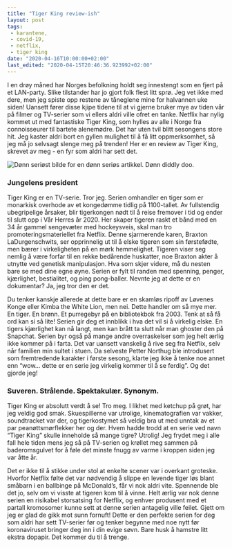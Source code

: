 ```yaml
---
title: "Tiger King review-ish"
layout: post
tags: 
 - karantene,
 - covid-19,
 - netflix,
 - tiger king
date: "2020-04-16T10:00:00+02:00"
last_edited: "2020-04-15T20:46:36.923992+02:00"
---
```

I en drøy måned har Norges befolkning holdt seg innestengt som en fjert på et LAN-party. Slike tilstander har jo gjort folk flest litt sprø. Jeg vet ikke med dere, men jeg spiste opp restene av tåneglene mine for halvannen uke siden! Uansett fører disse kjipe tidene til at vi gjerne bruker mye av tiden vår på filmer og TV-serier som vi ellers aldri ville ofret en tanke. Netflix har nylig kommet ut med fantastiske Tiger King, som hylles av alle i Norge fra connoisseurer til bartete alenemødre. Det har uten tvil blitt sesongens store hit. Jeg kaster aldri bort en gyllen mulighet til å få litt oppmerksomhet, så jeg må jo selvsagt slenge meg på trenden! Her er en review av Tiger King, skrevet av meg - en fyr som aldri har sett det.

![Dønn seriøst bilde for en dønn seriøs artikkel. Dønn diddly doo.](https://online.ntnu.no/media/images/responsive/680af5f5-8a8a-4c2b-b148-b7a905c92b01.png)

### Jungelens president
Tiger King er en TV-serie. Tror jeg. Serien omhandler en tiger som er monarkisk overhode av et kongedømme tidlig på 1100-tallet. Av fullstendig ubegripelige årsaker, blir tigerkongen nødt til å reise fremover i tid og ender til slutt opp i Vår Herres år 2020. Her skaper tigeren raskt et bånd med en 34 år gammel sengevæter med hockeysveis, skal man tro promoteringsmateriellet fra Netflix. Denne sjarmerende karen, Braxton LaDurgenschwits, ser opprinnelig ut til å elske tigeren som sin førstefødte, men bærer i virkeligheten på en mørk hemmelighet. Tigeren viser seg nemlig å være forfar til en rekke bedårende huskatter, noe Braxton akter å utnytte ved genetisk manipulasjon. Hva som skjer videre, må du nesten bare se med dine egne øyne. Serien er fylt til randen med spenning, penger, kjærlighet, bestialitet, og ping pong-baller. Nevnte jeg at dette er en dokumentar? Ja, jeg tror den er det.

Du tenker kanskje allerede at dette bare er en skamløs ripoff av Løvenes Konge eller Kimba the White Lion, men nei. Dette handler om så mye mer. En tiger. En brønn. Et purregebyr på en bibliotekbok fra 2003. Tenk at så få ord kan si så lite! Serien gir deg et innblikk i hva det vil si å virkelig elske. En tigers kjærlighet kan nå langt, men kan brått ta slutt når man ghoster den på Snapchat. Serien byr også på mange andre overraskelser som jeg helt ærlig ikke kommer på i farta. Det var uansett vanskelig å rive seg fra Netflix, selv når familien min sultet i stuen. Da selveste Petter Northug ble introdusert som fremtredende karakter i første sesong, klarte jeg ikke å tenke noe annet enn “wow… dette er en serie jeg virkelig kommer til å se ferdig”. Og det gjorde jeg!

### Suveren. Strålende. Spektakulær. Synonym.
Tiger King er absolutt verdt å se! Tro meg. I likhet med ketchup på grøt, har jeg veldig god smak. Skuespillerne var utrolige, kinematografien var vakker, soundtracket var der, og tigerkostymet så veldig bra ut med unntak av et par peanøttsmørflekker her og der. Hvem hadde trodd at en serie ved navn “Tiger King” skulle inneholde så mange tigre? Utrolig! Jeg frydet meg i alle fall hele tiden mens jeg så på TV-serien og krøllet meg sammen på baderomsgulvet for å føle det minste fnugg av varme i kroppen siden jeg var åtte år.

Det er ikke til å stikke under stol at enkelte scener var i overkant groteske. Hvorfor Netflix følte det var nødvendig å slippe en levende tiger løs blant småbarn i en ballbinge på McDonald’s, får vi nok aldri vite. Spennende ble det jo, selv om vi visste at tigeren kom til å vinne. Helt ærlig var nok denne serien en risikabel storsatsing for Netflix, og enhver produsent med et partall kromosomer kunne sett at denne serien antagelig ville feilet. Gjett om jeg er glad de gikk mot sunn fornuft! Dette er den perfekte serien for deg som aldri har sett TV-serier før og tenker begynne med noe nytt før koronaviruset bringer deg inn i din evige søvn. Bare husk å hamstre litt ekstra dopapir. Det kommer du til å trenge.